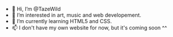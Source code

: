 - 👋 Hi, I’m @TazeWild
- 👀 I’m interested in art, music and web developement.
- 🌱 I’m currently learning HTML5 and CSS.
- 📫 I don't have my own website for now, but it's coming soon ^^

<!---
TazeWild/TazeWild is a ✨ special ✨ repository because its `README.md` (this file) appears on your GitHub profile.
You can click the Preview link to take a look at your changes.
--->
